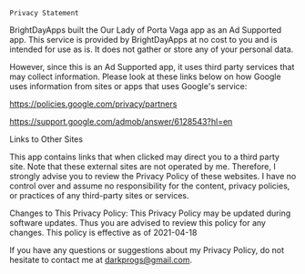     Privacy Statement

   BrightDayApps built the Our Lady of Porta Vaga app as an Ad Supported app.
   This service is provided by BrightDayApps at no cost to you and is intended for use as is.
   It does not gather or store any of your personal data.

   However, since this is an Ad Supported app, it uses third party services that may
   collect information. Please look at these links below on how
   Google uses information from sites or apps that uses Google's service:

   https://policies.google.com/privacy/partners
  

   https://support.google.com/admob/answer/6128543?hl=en
  


   
   Links to Other Sites

   This app contains links that when clicked may direct you to a third party site.
   Note that these external sites are not operated by me.
   Therefore, I strongly
   advise you to review the Privacy Policy of these websites.
   I have no control over and assume no responsibility for the content,
   privacy policies, or practices
   of any third-party sites or services.

   Changes to This Privacy Policy:
   This Privacy Policy may be updated during software updates. Thus you are advised
   to review this policy for any changes. This policy is effective as of 2021-04-18
   
   If you have any questions or suggestions about my Privacy Policy,
   do not hesitate to contact me at darkprogs@gmail.com.


